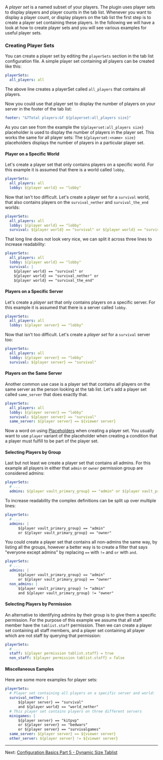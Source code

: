 A _player set_ is a named subset of your players.
The plugin uses player sets to display players and player counts in the tab list.
Whenever you want to display a player count, or display players on the tab list the first step is to create a player set containing these players.
In the following we will have a look at how to create player sets and you will see various examples for useful player sets.

### Creating Player Sets
You can create a player set by editing the `playerSets` section in the tab list configuration file.
A simple player set containing all players can be created like this:
 
```yaml
playerSets:
  all_players: all
```

The above line creates a playerSet called `all_players` that contains all players.

Now you could use that player set to display the number of players on your 
 server in the footer of the tab list:
```yaml
footer: "&7Total players:&f ${playerset:all_players size}"
```

As you can see from the example the `${playerset:all_players size}` placeholder
 is used to display the number of players in the player set. This works the
 same for all player sets: The `${playerset:<name> size}` placeholders
 displays the number of players in a particular player set.

[!]: ifATO

#### Player on a Specific World
Let's create a player set that only contains players on a specific world. For
 this example it is assumed that there is a world called `lobby`.
 
```yaml
playerSets:
  all_players: all
  lobby: ${player world} == "lobby"
```

Now that isn't too difficult. Let's create a player set for a `survival`
 world, that also contains players on the `survival_nether` and `survival_the_end` worlds:
 
```yaml
playerSets:
  all_players: all
  lobby: ${player world} == "lobby"
  survival: ${player world} == "survival" or ${player world} == "survival_nether" or ${player world} == "survival_the_end"
```

That long line does not look very nice, we can split it across three lines to increase readability:

```yaml
playerSets:
  all_players: all
  lobby: ${player world} == "lobby"
  survival: |
    ${player world} == "survival" or 
    ${player world} == "survival_nether" or 
    ${player world} == "survival_the_end"
```
[!]: endIF

[!]: ifBTLP
#### Players on a Specific Server

Let's create a _player set_ that only contains players on a specific server. For
 this example it is assumed that there is a server called `lobby`.
 
```yaml
playerSets:
  all_players: all
  lobby: ${player server} == "lobby"
```

Now that isn't too difficult. Let's create a _player set_ for a `survival`
 server too:
 
```yaml
playerSets:
  all_players: all
  lobby: ${player server} == "lobby"
  survival: ${player server} == "survival"
```

#### Players on the Same Server

Another common use case is a player set that contains all players on the same server as the person looking at the tab list.
Let's add a player set called `same_server` that does exactly that.

```yaml
playerSets:
  all_players: all
  lobby: ${player server} == "lobby"
  survival: ${player server} == "survival"
  same_server: ${player server} == ${viewer server}
```

[!]: endIF

Now a word on using [Placeholders](Placeholders) when creating a player 
 set. You usually want to use `player` variant of the placeholder when creating
 a condition that a player must fulfill to be part of the player set.

#### Selecting Players by Group

Last but not least we create a player set that contains all admins. For this
 example all players in either that `admin` or `owner` permission group are
 considered admins:
 
```yaml
playerSets:
  # ...
  admins: ${player vault_primary_group} == "admin" or ${player vault_primary_group} == "owner"
```

To increase readability the complex definitions can be split up over multiple lines:
 
```yaml
playerSets:
  # ...
  admins: |
      ${player vault_primary_group} == "admin"
      or ${player vault_primary_group} == "owner"
```

You could create a player set that contains all non-admins the same way, by listing all the groups, however a better way is to create a filter that says "everyone except admins" by replacing `==` with `!=` and `or` with `and`.

```yaml
playerSets:
  # ...
  admins: |
      ${player vault_primary_group} == "admin"
      or ${player vault_primary_group} == "owner"
  non_admins: |
      ${player vault_primary_group} != "admin"
      and ${player vault_primary_group} != "owner"
```

#### Selecting Players by Permission

An alternative to identifying admins by their group is to give them a specific permission.
For the purpose of this example we assume that all staff member have the `tablist.staff` permission.
Then we can create a player set containing all staff members, and a player set containing all player which are not staff by querying that permission:
```yaml
playerSets:
  # ...
  staff: ${player permission tablist.staff} = true
  non_staff: ${player permission tablist.staff} = false
```

[!]: ifBTLP
#### Miscellaneous Eamples

Here are some more examples for player sets:

```yaml
playerSets:
  # Player set containing all players on a specific server and world:
  survival_nether: |
      ${player server} == "survival"
      and ${player world} == "world_nether"
  # This player set contains players on three different servers
  minigames: |
      ${player server} == "kitpvp"
      or ${player server} == "bedwars"
      or ${player server} == "survivalgames"
  same_server: ${player server} == ${viewer server}
  other_server: ${player server} != ${viewer server}
```
[!]: endIF

--------------------------------------------------------------------------------

Next: [Configuration Basics Part 5 - Dynamic Size Tablist](Configuration-Basics-Part-5---Dynamic-Size-Tablist)
